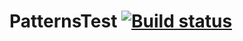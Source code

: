 # PatternsTest [![Build status](https://ci.appveyor.com/api/projects/status/5dwge4p587r050qk?svg=true)](https://ci.appveyor.com/project/Smytstone/patternstest)
